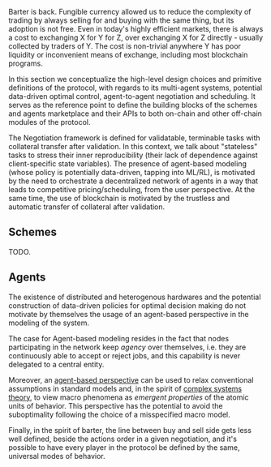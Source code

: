 Barter is back. Fungible currency allowed us to reduce the complexity of trading by always selling for and buying with the same thing, but its adoption is not free. Even in today's highly efficient markets, there is always a cost to exchanging X for Y for Z, over exchanging X for Z directly - usually collected by traders of Y. The cost is non-trivial anywhere Y has poor liquidity or inconvenient means of exchange, including most blockchain programs.

In this section we conceptualize the high-level design choices and primitive definitions of the protocol, with regards to its multi-agent systems, potential data-driven optimal control, agent-to-agent negotiation and scheduling. It serves as the reference point to define the building blocks of the schemes and agents marketplace and their APIs to both on-chain and other off-chain modules of the protocol.

The Negotiation framework is defined for validatable, terminable tasks with collateral transfer after validation. In this context, we talk about "stateless" tasks to stress their inner reproducibility (their lack of dependence against client-specific state variables). The presence of agent-based modeling (whose policy is potentially data-driven, tapping into ML/RL), is motivated by the need to orchestrate a decentralized network of agents in a way that leads to competitive pricing/scheduling, from the user perspective. At the same time, the use of blockchain is motivated by the trustless and automatic transfer of collateral after validation.

## Schemes

TODO.

## Agents

The existence of distributed and heterogenous hardwares and the potential construction of data-driven policies for optimal decision making do not motivate by themselves the usage of an agent-based perspective in the modeling of the system.

The case for Agent-based modeling resides in the fact that nodes participating in the network keep *agency* over themselves, i.e. they are continuously able to accept or reject jobs, and this capability is never delegated to a central entity.

Moreover, an [agent-based perspective](https://www.doynefarmer.com/publications) can be used to relax conventional assumptions in standard models and, in the spirit of [complex systems theory](https://www.econophysix.com/publications), to view macro phenomena as *emergent properties* of the atomic units of behavior. This perspective has the potential to avoid the suboptimality following the choice of a misspecified macro model.

Finally, in the spirit of barter, the line between buy and sell side gets less well defined, beside the actions order in a given negotiation, and it's possible to have every player in the protocol be defined by the same, universal modes of behavior.